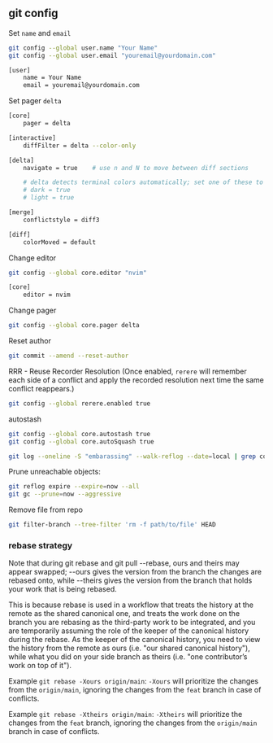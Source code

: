 ## git config

Set `name` and `email`
```bash
git config --global user.name "Your Name"
git config --global user.email "youremail@yourdomain.com"
```

```bash
[user]
	name = Your Name
	email = youremail@yourdomain.com
```

Set pager `delta`
```bash
[core]
    pager = delta

[interactive]
    diffFilter = delta --color-only

[delta]
    navigate = true    # use n and N to move between diff sections

    # delta detects terminal colors automatically; set one of these to disable auto-detection
    # dark = true
    # light = true

[merge]
    conflictstyle = diff3

[diff]
    colorMoved = default
```

Change editor
```bash
git config --global core.editor "nvim"
```

```bash
[core]
    editor = nvim
```

Change pager
```bash
git config --global core.pager delta
```

Reset author
```bash
git commit --amend --reset-author
```

RRR - Reuse Recorder Resolution
(Once enabled, `rerere` will remember each side of a conflict and apply the recorded resolution next time the same conflict reappears.)
```bash
git config --global rerere.enabled true
```

autostash
```bash
git config --global core.autostash true
git config --global core.autoSquash true

git log --oneline -S "embarassing" --walk-reflog --date=local | grep commit | less
```

Prune unreachable objects:
```bash
git reflog expire --expire=now --all
git gc --prune=now --aggressive
```

Remove file from repo
```bash
git filter-branch --tree-filter 'rm -f path/to/file' HEAD
```


### rebase strategy

Note that during git rebase and git pull --rebase, ours and theirs may appear swapped; --ours gives the version from the branch the changes are rebased onto, 
while --theirs gives the version from the branch that holds your work that is being rebased.

This is because rebase is used in a workflow that treats the history at the remote as the shared canonical one, 
and treats the work done on the branch you are rebasing as the third-party work to be integrated, 
and you are temporarily assuming the role of the keeper of the canonical history during the rebase. 
As the keeper of the canonical history, you need to view the history from the remote as ours (i.e. "our shared canonical history"), 
while what you did on your side branch as theirs (i.e. "one contributor’s work on top of it").

Example `git rebase -Xours origin/main`:
`-Xours` will prioritize the changes from the `origin/main`, ignoring the changes from the `feat` branch in case of conflicts.

Example `git rebase -Xtheirs origin/main`:
`-Xtheirs` will prioritize the changes from the `feat` branch, ignoring the changes from the `origin/main` branch in case of conflicts.

